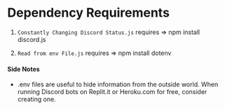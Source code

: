 # Dependency Requirements #

1. `Constantly Changing Discord Status.js` requires => npm install discord.js

2. `Read from env File.js` requires => npm install dotenv

#### Side Notes
- .env files are useful to hide information from the outside world. When running Discord bots on Replit.it or Heroku.com for free, consider creating one.

